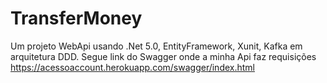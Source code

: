 # TransferMoney

Um projeto WebApi usando .Net 5.0, EntityFramework, Xunit, Kafka em arquitetura DDD.
Segue link do Swagger onde a minha Api faz requisições https://acessoaccount.herokuapp.com/swagger/index.html
